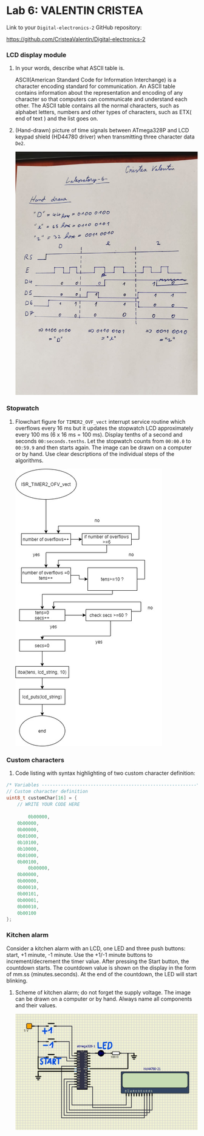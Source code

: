 # Lab 6: VALENTIN CRISTEA

Link to your `Digital-electronics-2` GitHub repository:

https://github.com/CristeaValentin/Digital-electronics-2


### LCD display module

1. In your words, describe what ASCII table is.
   
   ASCII(American Standard Code for Information Interchange) is a character encoding standard for communication. An ASCII table contains information about the representation and encoding of any character so that computers can communicate and understand each other. The ASCII table contains all the normal characters, such as alphabet letters, numbers and other types of characters, such as ETX( end of text ) and the list goes on. 

2. (Hand-drawn) picture of time signals between ATmega328P and LCD keypad shield (HD44780 driver) when transmitting three character data `De2`.

   ![your figure](lab6fig3.jpeg)


### Stopwatch

1. Flowchart figure for `TIMER2_OVF_vect` interrupt service routine which overflows every 16&nbsp;ms but it updates the stopwatch LCD approximately every 100&nbsp;ms (6 x 16&nbsp;ms = 100&nbsp;ms). Display tenths of a second and seconds `00:seconds.tenths`. Let the stopwatch counts from `00:00.0` to `00:59.9` and then starts again. The image can be drawn on a computer or by hand. Use clear descriptions of the individual steps of the algorithms.

   ![your figure2](lab6fig1.jpeg)


### Custom characters

1. Code listing with syntax highlighting of two custom character definition:

```c
/* Variables ---------------------------------------------------------*/
// Custom character definition
uint8_t customChar[16] = {
    // WRITE YOUR CODE HERE
    
        0b00000,
	0b00000,
	0b00000,
	0b01000,
	0b10100,
	0b10000,
	0b01000,
	0b00100,
        0b00000,
	0b00000,
	0b00000,
	0b00010,
	0b00101,
	0b00001,
	0b00010,
	0b00100
};
```


### Kitchen alarm

Consider a kitchen alarm with an LCD, one LED and three push buttons: start, +1 minute, -1 minute. Use the +1/-1 minute buttons to increment/decrement the timer value. After pressing the Start button, the countdown starts. The countdown value is shown on the display in the form of mm.ss (minutes.seconds). At the end of the countdown, the LED will start blinking.

1. Scheme of kitchen alarm; do not forget the supply voltage. The image can be drawn on a computer or by hand. Always name all components and their values.

   ![your figure](lab6fig2.jpg)

